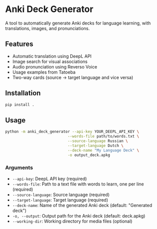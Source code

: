 # Anki Deck Generator

A tool to automatically generate Anki decks for language learning, with translations, images, and pronunciations.

## Features

- Automatic translation using DeepL API
- Image search for visual associations
- Audio pronunciation using Reverso Voice
- Usage examples from Tatoeba
- Two-way cards (source -> target language and vice versa)

## Installation

```bash
pip install .
```

## Usage

```bash
python -m anki_deck_generator --api-key YOUR_DEEPL_API_KEY \
                            --words-file path/to/words.txt \
                            --source-language Russian \
                            --target-language Dutch \
                            --deck-name "My Language Deck" \
                            -o output_deck.apkg
```

### Arguments

- `--api-key`: DeepL API key (required)
- `--words-file`: Path to a text file with words to learn, one per line (required)
- `--source-language`: Source language (required)
- `--target-language`: Target language (required)
- `--deck-name`: Name of the generated Anki deck (default: "Generated deck")
- `-o, --output`: Output path for the Anki deck (default: deck.apkg)
- `--working-dir`: Working directory for media files (optional)
